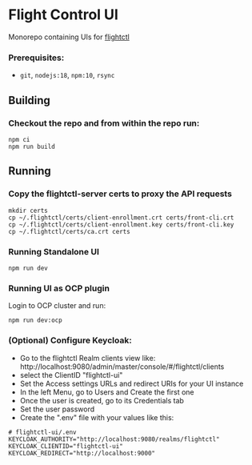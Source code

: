 # Flight Control UI

Monorepo containing UIs for [flightctl](https://github.com/flightctl/flightctl)

### Prerequisites:
* `git`, `nodejs:18`, `npm:10`, `rsync`

## Building

### Checkout the repo and from within the repo run:

```
npm ci
npm run build
```

## Running

### Copy the flightctl-server certs to proxy the API requests
```
mkdir certs
cp ~/.flightctl/certs/client-enrollment.crt certs/front-cli.crt
cp ~/.flightctl/certs/client-enrollment.key certs/front-cli.key
cp ~/.flightctl/certs/ca.crt certs
```

### Running Standalone UI

```
npm run dev
```

### Running UI as OCP plugin

Login to OCP cluster and run:

```
npm run dev:ocp 
```

### (Optional) Configure Keycloak:
- Go to the flightctl Realm clients view like: http://localhost:9080/admin/master/console/#/flightctl/clients
- select the ClientID "flightctl-ui"
- Set the Access settings URLs and redirect URIs for your UI instance
- In the left Menu, go to Users and Create the first one
- Once the user is created, go to its Credentials tab
- Set the user password
- Create the ".env" file with your values like this:
```
# flightctl-ui/.env
KEYCLOAK_AUTHORITY="http://localhost:9080/realms/flightctl"
KEYCLOAK_CLIENTID="flightctl-ui"
KEYCLOAK_REDIRECT="http://localhost:9000"
```